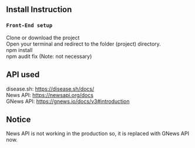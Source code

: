 ## Install Instruction

### `Front-End setup`

Clone or download the project<br/>
Open your terminal and redirect to the folder (project) directory.<br/>
npm install<br/>
npm audit fix (Note: not necessary)<br/>

## API used

disease.sh: https://disease.sh/docs/ <br/>
News API: https://newsapi.org/docs <br/>
GNews API: https://gnews.io/docs/v3#introduction

## Notice

News API is not working in the production so, it is replaced with GNews API now.
